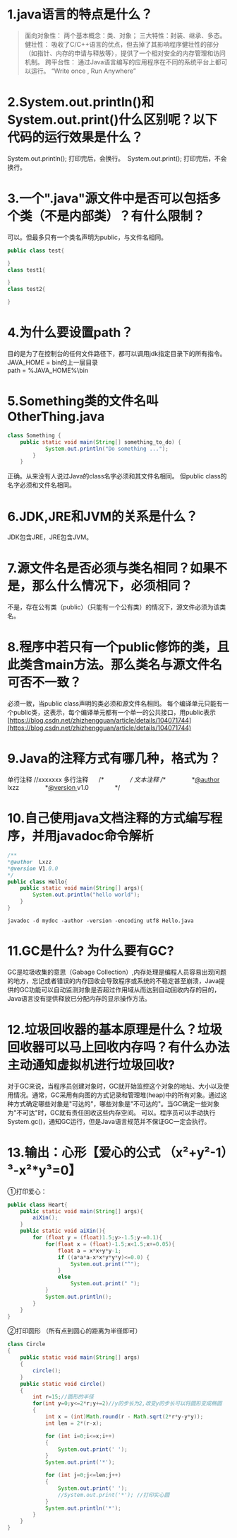 # 
# 1.java语言的特点是什么？
>面向对象性：
	两个基本概念：类、对象；
	三大特性：封装、继承、多态。
>健壮性：
吸收了C/C++语言的优点，但去掉了其影响程序健壮性的部分（如指针、内存的申请与释放等），提供了一个相对安全的内存管理和访问机制。
>跨平台性：
	通过Java语言编写的应用程序在不同的系统平台上都可以运行。
	“Write once , Run Anywhere”


# 2.System.out.println()和System.out.print()什么区别呢？以下代码的运行效果是什么？
System.out.println();
	打印完后，会换行。 
System.out.print();
	打印完后，不会换行。
# 3.一个".java"源文件中是否可以包括多个类（不是内部类）？有什么限制？
可以。但最多只有一个类名声明为public，与文件名相同。
```java
public class test{

}
class test1{

}
class test2{

}
```
# 4.为什么要设置path？
目的是为了在控制台的任何文件路径下，都可以调用jdk指定目录下的所有指令。
JAVA_HOME = bin的上一层目录	
path = %JAVA_HOME%\bin
# 5.Something类的文件名叫OtherThing.java
```java
class Something {
	public static void main(String[] something_to_do) {        
	        System.out.println("Do something ...");
	    }
	}
```
正确。从来没有人说过Java的class名字必须和其文件名相同。
但public class的名字必须和文件名相同。
# 6.JDK,JRE和JVM的关系是什么？
JDK包含JRE，JRE包含JVM。
# 7.源文件名是否必须与类名相同？如果不是，那么什么情况下，必须相同？
不是，存在公有类（public）（只能有一个公有类）的情况下，源文件必须为该类名。
# 8.程序中若只有一个public修饰的类，且此类含main方法。那么类名与源文件名可否不一致？
必须一致，当public class声明的类必须和源文件名相同。
每个编译单元只能有一个public类，这表示，每个编译单元都有一个单一的公共接口，用public表示
[https://blog.csdn.net/zhizhengguan/article/details/104071744](https://blog.csdn.net/zhizhengguan/article/details/104071744)
# 9.Java的注释方式有哪几种，格式为？
单行注释		//xxxxxxx
多行注释     	/*
             		*/
文本注释		/**
             		*[@author ](/author ) lxzz 
             		*[@version ](/version ) v1.0 
             		*/
# 10.自己使用java文档注释的方式编写程序，并用javadoc命令解析
```java
/**
*@author  Lxzz
*@version V1.0.0
*/
public class Hello{
	public static void main(String[] args){
		System.out.println("hello world");
	}
}
```


```
javadoc -d mydoc -author -version -encoding utf8 Hello.java
```
# 11.GC是什么? 为什么要有GC?
GC是垃圾收集的意思（Gabage Collection）,内存处理是编程人员容易出现问题的地方，忘记或者错误的内存回收会导致程序或系统的不稳定甚至崩溃，Java提供的GC功能可以自动监测对象是否超过作用域从而达到自动回收内存的目的，Java语言没有提供释放已分配内存的显示操作方法。
# 12.垃圾回收器的基本原理是什么？垃圾回收器可以马上回收内存吗？有什么办法主动通知虚拟机进行垃圾回收?
对于GC来说，当程序员创建对象时，GC就开始监控这个对象的地址、大小以及使用情况。通常，GC采用有向图的方式记录和管理堆(heap)中的所有对象。通过这种方式确定哪些对象是"可达的"，哪些对象是"不可达的"。当GC确定一些对象为"不可达"时，GC就有责任回收这些内存空间。
	可以。程序员可以手动执行System.gc()，通知GC运行，但是Java语言规范并不保证GC一定会执行。
# 13.输出：心形【爱心的公式 （x²+y²-1）³-x²*y³=0】
①打印爱心：
```java
public class Heart{
	public static void main(String[] args){
		aiXin();
	}
	public static void aiXin(){
		for (float y = (float)1.5;y>-1.5;y-=0.1){
			for(float x = (float)-1.5;x<1.5;x+=0.05){
				float a = x*x+y*y-1;
				if ((a*a*a-x*x*y*y*y)<=0.0)	{
					System.out.print("^");
				}
				else
					System.out.print(" ");
			}
			System.out.println();
		}
	}
}
```
②打印圆形
（所有点到圆心的距离为半径即可）
```java
class Circle
{
	public static void main(String[] args) 
	{
		circle();
	}
	public static void circle()
	{
		int r=15;//圆形的半径
		for(int y=0;y<=2*r;y+=2)//y的步长为2,改变y的步长可以将圆形变成椭圆
		{
			int x = (int)Math.round(r - Math.sqrt(2*r*y-y*y));
			int len = 2*(r-x);

			for (int i=0;i<=x;i++)
			{
				System.out.print(' ');
			}
			System.out.print('*');

			for (int j=0;j<=len;j++)
			{
				System.out.print(' ');
				//System.out.print('*'); //打印实心圆
			}
			System.out.println('*');
		}
	}
}
```

